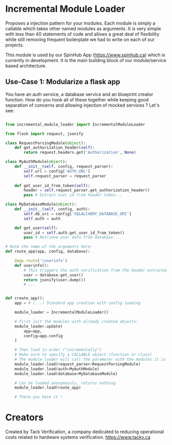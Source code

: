 # Incremental Module Loader

Proposes a injection pattern for your modules. Each module is simply a callable which takes other named modules as arguments. It is very simple with less than 40 statements of code and allows a great deal of flexibility while still removing frequent boilerplate we had to write on each of our projects. 

This module is used by our SpinHub App (https://www.spinhub.ca) which is currently in development. It is the main building block of our module/service based architecture.

## Use-Case 1: Modularize a flask app

You have an auth service, a database service and an blueprint creator function. How do you hook all of these together while keeping good separation of concerns and allowing injection of mocked services ? Let's see:

```python

from incremental_module_loader import IncrementalModuleLoader

from flask import request, jsonify

class RequestParsingModule(object):
    def get_authorization_header(self):
        return request.headers.get('Authorization', None)

class MyAuthModule(object):
    def __init__(self, config, request_parser):
        self.url = config['AUTH_URL']
        self.request_parser = request_parser
    
    def get_user_id_from_token(self):
        header = self.request_parser.get_authorization_header()
        pass # Extract user id from header token...

class MyDatabaseModule(object):
    def __init__(self, config, auth):
        self.db_uri = config['SQLALCHEMY_DATABASE_URI']
        self.auth = auth

    def get_user(self):
        user_id = self.auth.get_user_id_from_token()
        pass # Retrieve user data from database...

# Note the name of the arguments here:
def route_app(app, config, database):

    @app.route('/userinfo')
    def userinfo():
        # This triggers the auth verification from the header extracted from the request parser
        user = database.get_user()
        return jsonify(user.dump())
        # ...


def create_app():
    app = # (...) Standard app creation with config loading

    module_loader = IncrementalModuleLoader()

    # First init the modules with already created objects:
    module_loader.update(
        app=app,
        config=app.config
    )

    # Then load in order ("incrementally")
    # Make sure to specify a CALLABLE object (function or class)
    # The module_loader will call the parameter with the modules it is asking as parameters.
    module_loader.load(request_parser=RequestParsingModule)
    module_loader.load(auth=MyAuthModule)
    module_loader.load(database=MyDatabaseModule)

    # Can be loaded anonymously, returns nothing.
    module_loader.load(route_app)

    # There you have it !

```

# Creators

Created by Tack Verification, a company dedicated to reducing operational costs related to hardware systems verification. 
https://www.tackv.ca
